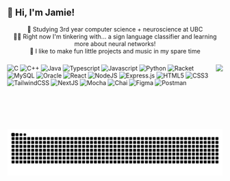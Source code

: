 ## 🕺 Hi, I'm Jamie!

<div align="center">

🍁 Studying 3rd year computer science + neuroscience at UBC  
👨‍🏫 Right now I'm tinkering with... a sign language classifier and learning more about neural networks!  
💜 I like to make fun little projects and music in my spare time

</div>

###

<img align="right" height="150" src="https://media.discordapp.net/attachments/1301530394805534791/1303940265740075050/544069B5-179F-4439-ABCD-2B16C30E1A8C.gif?ex=6814f3c1&is=6813a241&hm=775fc367aaf706e40bfd6d1415dba631a965d12e171c87ff010b512acc2c631a&=&width=878&height=455"  />

###

<div align="left">

![C](https://img.shields.io/badge/c-%238fA4BD.svg?style=for-the-badge&logo=c&logoColor=white)
![C++](https://img.shields.io/badge/C++-%2300599C.svg?style=for-the-badge&logo=cplusplus&logoColor=white)
![Java](https://img.shields.io/badge/java-%23ED8B00.svg?style=for-the-badge&logo=openjdk&logoColor=white)
![Typescript](https://img.shields.io/badge/typescript-%23007ACC.svg?style=for-the-badge&logo=typescript&logoColor=white)
![Javascript](https://img.shields.io/badge/javascript-%23c5af07.svg?style=for-the-badge&logo=javascript&logoColor=white)
![Python](https://img.shields.io/badge/python-%233776AB.svg?style=for-the-badge&logo=python&logoColor=white)
![Racket](https://img.shields.io/badge/racket-%239F1D20.svg?style=for-the-badge&logo=racket&logoColor=white)
![MySQL](https://img.shields.io/badge/mysql-%234479A1.svg?style=for-the-badge&logo=mysql&logoColor=white)
![Oracle](https://img.shields.io/badge/oracle-%23C74634.svg?style=for-the-badge&logo=adobe%20photoshop&logoColor=white)
![React](https://img.shields.io/badge/react-%2320232a.svg?style=for-the-badge&logo=react&logoColor=%2361DAFB)
![NodeJS](https://img.shields.io/badge/node.js-6DA55F?style=for-the-badge&logo=node.js&logoColor=white)
![Express.js](https://img.shields.io/badge/express.js-%23404d59.svg?style=for-the-badge&logo=express&logoColor=%2361DAFB)
![HTML5](https://img.shields.io/badge/html5-%23E34F26.svg?style=for-the-badge&logo=html5&logoColor=white)
![CSS3](https://img.shields.io/badge/css3-%23663399.svg?style=for-the-badge&logo=css3&logoColor=white)
![TailwindCSS](https://img.shields.io/badge/tailwindcss-%2338B2AC.svg?style=for-the-badge&logo=tailwind-css&logoColor=white)
![NextJS](https://img.shields.io/badge/Next-black?style=for-the-badge&logo=next.js&logoColor=white)
![Mocha](https://img.shields.io/badge/mocha-%238D6748.svg?style=for-the-badge&logo=mocha&logoColor=white)
![Chai](https://img.shields.io/badge/chai-%23A30701.svg?style=for-the-badge&logo=chai&logoColor=white)
![Figma](https://img.shields.io/badge/figma-%23F24E1E.svg?style=for-the-badge&logo=figma&logoColor=white)
![Postman](https://img.shields.io/badge/postman-%23FF6C37.svg?style=for-the-badge&logo=postman&logoColor=white)

</div>

###

<picture>
  <source media="(prefers-color-scheme: dark)" srcset="https://raw.githubusercontent.com/jamiekim22/jamiekim22/output/github-snake-dark.svg" />
  <source media="(prefers-color-scheme: light)" srcset="https://raw.githubusercontent.com/jamiekim22/jamiekim22/output/github-snake.svg" />
  <img alt="github-snake" src="https://raw.githubusercontent.com/jamiekim22/jamiekim22/output/github-snake.svg" />
</picture>

<!--
<img src="https://raw.githubusercontent.com/devicons/devicon/master/icons/c/c-original.svg" alt="c" style="width:2.5em; height:2.5em" />
<img src="https://raw.githubusercontent.com/devicons/devicon/master/icons/cplusplus/cplusplus-original.svg" alt="cplusplus" style="width:2.5em; height:2.5em" />
<img src="https://raw.githubusercontent.com/devicons/devicon/master/icons/java/java-original.svg" alt="java" style="width:2.5em; height:2.5em" />
<img src="https://raw.githubusercontent.com/devicons/devicon/master/icons/typescript/typescript-original.svg" alt="typescript" style="width:2.5em; height:2.5em" />
<img src="https://raw.githubusercontent.com/devicons/devicon/master/icons/javascript/javascript-original.svg" alt="javascript" style="width:2.5em; height:2.5em" />
<img src="https://raw.githubusercontent.com/devicons/devicon/master/icons/python/python-original.svg" alt="python" style="width:2.5em; height:2.5em" />
<img src="https://raw.githubusercontent.com/devicons/devicon/master/icons/mysql/mysql-original-wordmark.svg" alt="mysql" style="width:2.5em; height:2.5em" />
<img src="https://raw.githubusercontent.com/devicons/devicon/master/icons/oracle/oracle-original.svg" alt="oracle" style="width:2.5em; height:2.5em" />
<img src="https://raw.githubusercontent.com/devicons/devicon/master/icons/react/react-original-wordmark.svg" alt="react" style="width:2.5em; height:2.5em" />
<img src="https://raw.githubusercontent.com/devicons/devicon/master/icons/nodejs/nodejs-original-wordmark.svg" alt="nodejs" style="width:2.5em; height:2.5em" />
<img src="https://raw.githubusercontent.com/devicons/devicon/master/icons/express/express-original-wordmark.svg" alt="express" style="width:2.5em; height:2.5em" />
<img src="https://www.vectorlogo.zone/logos/tailwindcss/tailwindcss-icon.svg" alt="tailwind" style="width:2.5em; height:2.5em" />
<img src="https://raw.githubusercontent.com/devicons/devicon/master/icons/html5/html5-original-wordmark.svg" alt="html5" style="width:2.5em; height:2.5em" />
<img src="https://raw.githubusercontent.com/devicons/devicon/master/icons/css3/css3-original-wordmark.svg" alt="css3" style="width:2.5em; height:2.5em" />
<img src="https://www.vectorlogo.zone/logos/mochajs/mochajs-icon.svg" alt="mocha" style="width:2.5em; height:2.5em" />
<img src="https://www.vectorlogo.zone/logos/figma/figma-icon.svg" alt="figma" style="width:2.5em; height:2.5em" />
<img src="https://raw.githubusercontent.com/devicons/devicon/master/icons/photoshop/photoshop-line.svg" alt="photoshop" style="width:2.5em; height:2.5em" />
<img src="https://www.vectorlogo.zone/logos/getpostman/getpostman-icon.svg" alt="postman" style="width:2.5em; height:2.5em" />
<img src="https://www.vectorlogo.zone/logos/git-scm/git-scm-icon.svg" alt="git" style="width:2.5em; height:2.5em" />
<img src="https://cdn.worldvectorlogo.com/logos/nextjs-2.svg" alt="nextjs" style="width:2.5em; height:2.5em" />
-->
